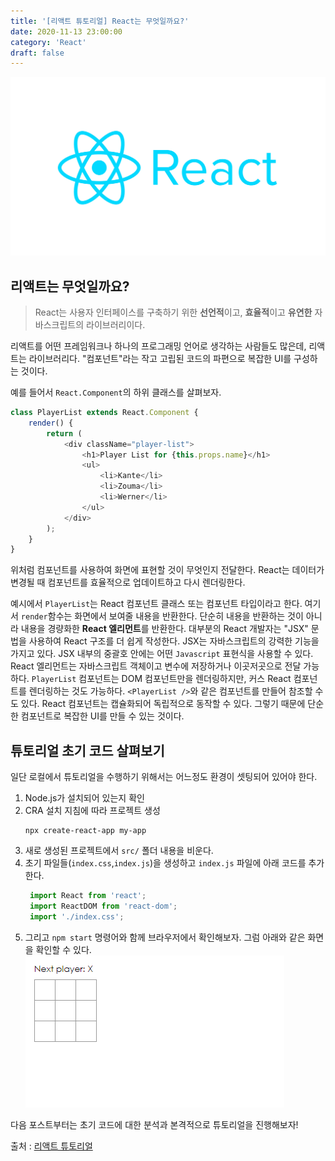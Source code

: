 ```yaml
---
title: '[리액트 튜토리얼] React는 무엇일까요?'
date: 2020-11-13 23:00:00
category: 'React'
draft: false
---
```


![리액트](./images/react-logo.png)

## 리액트는 무엇일까요?


> React는 사용자 인터페이스를 구축하기 위한 **선언적**이고, **효율적**이고 **유연한** 자바스크립트의 라이브러리이다.


리액트를 어떤 프레임워크나 하나의 프로그래밍 언어로 생각하는 사람들도 많은데, 리액트는 라이브러리다. "컴포넌트"라는 작고 고립된 코드의 파편으로 복잡한 UI를 구성하는 것이다. 

예를 들어서 `React.Component`의 하위 클래스를 살펴보자.
```javascript
class PlayerList extends React.Component {
    render() {
        return (
            <div className="player-list">
                <h1>Player List for {this.props.name}</h1>
                <ul>
                    <li>Kante</li>
                    <li>Zouma</li>
                    <li>Werner</li>
                </ul>
            </div>
        );
    }
}
```
위처럼 컴포넌트를 사용하여 화면에 표현할 것이 무엇인지 전달한다. React는 데이터가 변경될 때 컴포넌트를 효율적으로 업데이트하고 다시 렌더링한다.

예시에서 `PlayerList`는 React 컴포넌트 클래스 또는 컴포넌트 타입이라고 한다. 여기서 `render`함수는 화면에서 보여줄 내용을 반환한다. 단순히 내용을 반환하는 것이 아니라 내용을 경량화한 **React 엘리먼트**를 반환한다. 대부분의 React 개발자는 "JSX" 문법을 사용하여 React 구조를 더 쉽게 작성한다. JSX는 자바스크립트의 강력한 기능을 가지고 있다. JSX 내부의 중괄호 안에는 어떤 `Javascript` 표현식을 사용할 수 있다. React 엘리먼트는 자바스크립트 객체이고 변수에 저장하거나 이곳저곳으로 전달 가능하다. `PlayerList` 컴포넌트는 DOM 컴포넌트만을 렌더링하지만, 커스 React 컴포넌트를 렌더링하는 것도 가능하다. `<PlayerList />`와 같은 컴포넌트를 만들어 참조할 수도 있다. React 컴포넌트는 캡슐화되어 독립적으로 동작할 수 있다. 그렇기 때문에 단순한 컴포넌트로 복잡한 UI를 만들 수 있는 것이다.


## 튜토리얼 초기 코드 살펴보기

일단 로컬에서 튜토리얼을 수행하기 위해서는 어느정도 환경이 셋팅되어 있어야 한다. 

1. Node.js가 설치되어 있는지 확인
2. CRA 설치 지침에 따라 프로젝트 생성
   ```
   npx create-react-app my-app
   ```
3. 새로 생성된 프로젝트에서 `src/` 폴더 내용을 비운다.
4. 초기 파일들(`index.css`,`index.js`)을 생성하고 `index.js` 파일에 아래 코드를 추가한다.
   ```javascript
    import React from 'react';
    import ReactDOM from 'react-dom';
    import './index.css';

   ```
5. 그리고 `npm start` 명령어와 함께 브라우저에서 확인해보자. 그럼 아래와 같은 화면을 확인할 수 있다. 
![초기코드](./images/first-code.png)

다음 포스트부터는 초기 코드에 대한 분석과 본격적으로 튜토리얼을 진행해보자!

출처 : [리액트 튜토리얼](https://ko.reactjs.org/tutorial/tutorial.html#setup-option-2-local-development-environment)
